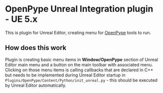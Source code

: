 # OpenPype Unreal Integration plugin - UE 5.x

This is plugin for Unreal Editor, creating menu for [OpenPype](https://github.com/getavalon) tools to run.

## How does this work

Plugin is creating basic menu items in **Window/OpenPype** section of Unreal Editor main menu and a button
on the main toolbar with associated menu. Clicking on those menu items is calling callbacks that are
declared in C++ but needs to be implemented during Unreal Editor
startup in `Plugins/OpenPype/Content/Python/init_unreal.py` - this should be executed by Unreal Editor
automatically.
